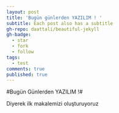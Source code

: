 ```yaml
---
layout: post
title: 'Bugün günlerden YAZILIM ! '
subtitle: Each post also has a subtitle
gh-repo: daattali/beautiful-jekyll
gh-badge:
  - star
  - fork
  - follow
tags:
  - test
comments: true
published: true
---
```

#Bugün Günlerden YAZILIM !#

Diyerek ilk makalemizi oluşturuyoruz 





